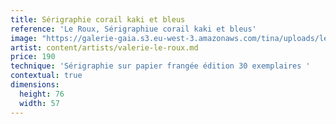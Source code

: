 ```yaml
---
title: Sérigraphie corail kaki et bleus
reference: 'Le Roux, Sérigraphiue corail kaki et bleus'
image: "https://galerie-gaia.s3.eu-west-3.amazonaws.com/tina/uploads/le-roux-valerie/galerie-gaia-valeÌ\x81rie leroux-IMG_6333.jpg"
artist: content/artists/valerie-le-roux.md
price: 190
technique: 'Sérigraphie sur papier frangée édition 30 exemplaires '
contextual: true
dimensions:
  height: 76
  width: 57
---
```


